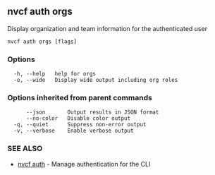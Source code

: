 ## nvcf auth orgs

Display organization and team information for the authenticated user

```
nvcf auth orgs [flags]
```

### Options

```
  -h, --help   help for orgs
  -o, --wide   Display wide output including org roles
```

### Options inherited from parent commands

```
      --json       Output results in JSON format
      --no-color   Disable color output
  -q, --quiet      Suppress non-error output
  -v, --verbose    Enable verbose output
```

### SEE ALSO

* [nvcf auth](nvcf_auth.md)	 - Manage authentication for the CLI

